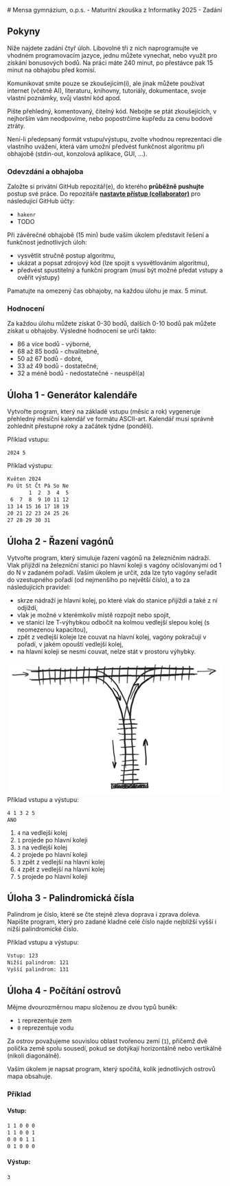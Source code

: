 ﻿﻿# Mensa gymnázium, o.p.s. - Maturitní zkouška z Informatiky 2025 - Zadání

## Pokyny
Níže najdete zadání čtyř úloh. Libovolné tři z nich naprogramujte ve vhodném programovacím jazyce, jednu můžete vynechat, nebo využít pro získání bonusových bodů. Na práci máte 240 minut, po přestávce pak 15 minut na obhajobu před komisí.

Komunikovat smíte pouze se zkoušejícím(i), ale jinak můžete používat internet (včetně AI), literaturu, knihovny, tutoriály, dokumentace, svoje vlastní poznámky, svůj vlastní kód apod.

Pište přehledný, komentovaný, čitelný kód. Nebojte se ptát zkoušejících, v nejhorším vám neodpovíme, nebo popostrčíme kupředu za cenu bodové ztráty.

Není-li předepsaný formát vstupu/výstupu, zvolte vhodnou reprezentaci dle vlastního uvážení, která vám umožní předvést funkčnost algoritmu při obhajobě (stdin-out, konzolová aplikace, GUI, ...).

### Odevzdání a obhajoba
Založte si privátní GitHub repozitář(e), do kterého **průběžně pushujte** postup své práce. Do repozitáře [**nastavte přístup (collaborator)**](https://docs.github.com/en/account-and-profile/setting-up-and-managing-your-github-user-account/managing-access-to-your-personal-repositories/inviting-collaborators-to-a-personal-repository) pro následující GitHub účty:
* `hakenr`
* TODO 

Při závěrečné obhajobě (15 min) bude vaším úkolem představit řešení a funkčnost jednotlivých úloh:
* vysvětlit stručně postup algoritmu,
* ukázat a popsat zdrojový kód (lze spojit s vysvětlováním algoritmu),
* předvést spustitelný a funkční program (musí být možné předat vstupy a ověřit výstupy)

Pamatujte na omezený čas obhajoby, na každou úlohu je max. 5 minut.

### Hodnocení
Za každou úlohu můžete získat 0-30 bodů, dalších 0-10 bodů pak můžete získat u obhajoby.
Výsledné hodnocení se určí takto:
* 86 a více bodů - výborné,
* 68 až 85 bodů - chvalitebné,
* 50 až 67 bodů - dobré,
* 33 až 49 bodů - dostatečné,
* 32 a méně bodů - nedostatečné - neuspěl(a)

## Úloha 1 -  Generátor kalendáře
Vytvořte program, který na základě vstupu (měsíc a rok) vygeneruje přehledný měsíční kalendář ve formátu ASCII-art. Kalendář musí správně zohlednit přestupné roky a začátek týdne (pondělí).

Příklad vstupu:
```
2024 5
```
Příklad výstupu:
```
Květen 2024
Po Út St Čt Pá So Ne
       1  2  3  4  5
 6  7  8  9 10 11 12
13 14 15 16 17 18 19
20 21 22 23 24 25 26
27 28 29 30 31
```

## Úloha 2 - Řazení vagónů
Vytvořte program, který simuluje řazení vagónů na železničním nádraží. Vlak přijíždí na železniční stanici po hlavní koleji s vagóny očíslovanými od 1 do N v zadaném pořadí. Vaším úkolem je určit, zda lze tyto vagóny seřadit do vzestupného pořadí (od nejmenšího po největší číslo), a to za následujících pravidel:
* skrze nádraží je hlavní kolej, po které vlak do stanice přijíždí a také z ní odjíždí,
* vlak je možné v kterémkoliv místě rozpojit nebo spojit,
* ve stanici lze T-výhybkou odbočit na kolmou vedlejší slepou kolej (s neomezenou kapacitou),
* zpět z vedlejší koleje lze couvat na hlavní kolej, vagóny pokračují v pořadí, v jakém opouští vedlejší kolej,
* na hlavní koleji se nesmí couvat, nelze stát v prostoru výhybky.

![Nádraží](Nadrazi.png)
Příklad vstupu a výstupu:
```
4 1 3 2 5
ANO
```
1. `4` na vedlejší kolej
1. `1` projede po hlavní koleji
1. `3` na vedlejší kolej
1. `2` projede po hlavní koleji
1. `3` zpět z vedlejší na hlavní kolej
1. `4` zpět z vedlejší na hlavní kolej
1. `5` projede po hlavní koleji

## Úloha 3 - Palindromická čísla
Palindrom je číslo, které se čte stejně zleva doprava i zprava doleva. Napište program, který pro zadané kladné celé číslo najde nejbližší vyšší i nižší palindromické číslo.

Příklad vstupu a výstupu:
```
Vstup: 123
Nižší palindrom: 121
Vyšší palindrom: 131
```

## Úloha 4 - Počítání ostrovů

Mějme dvourozměrnou mapu složenou ze dvou typů buněk:

* `1` reprezentuje zem
* `0` reprezentuje vodu

Za ostrov považujeme souvislou oblast tvořenou zemí (`1`), přičemž dvě políčka země spolu sousedí, pokud se dotýkají horizontálně nebo vertikálně (nikoli diagonálně).

Vaším úkolem je napsat program, který spočítá, kolik jednotlivých ostrovů mapa obsahuje.

### Příklad

#### Vstup:

```
1 1 0 0 0
1 1 0 0 1
0 0 0 1 1
0 1 0 0 0
```

#### Výstup:

```
3
```